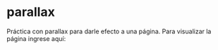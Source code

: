 # parallax
Práctica con parallax para darle efecto a una página. 
Para visualizar la página ingrese aquí: 

